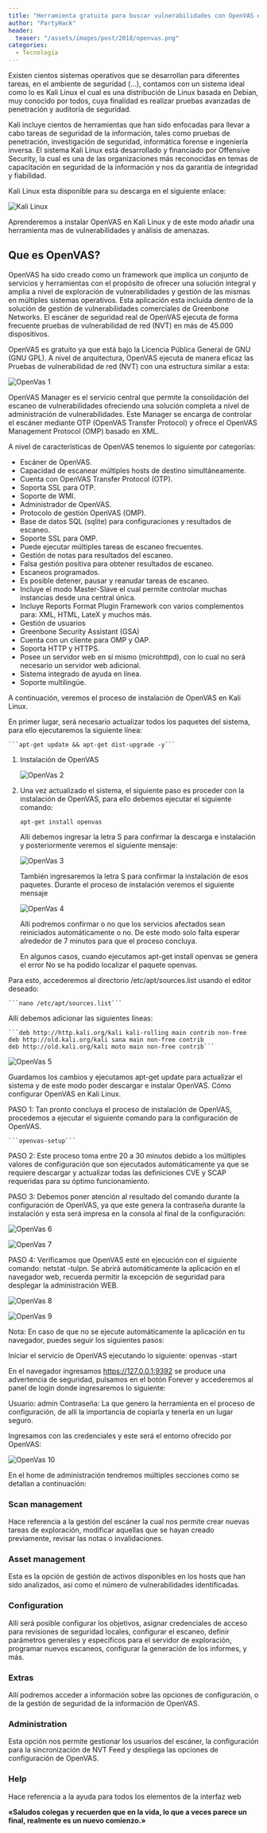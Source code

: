 ```yaml
---
title: "Herramienta gratuita para buscar vulnerabilidades con OpenVAS en KaliLinux"
author: "PartyHack"
header: 
  teaser: "/assets/images/post/2018/openvas.png"
categories:
  - Tecnología
---
```

	

Existen cientos sistemas operativos que se desarrollan para diferentes tareas, en el ambiente de seguridad (…), contamos con un sistema ideal como lo es Kali Linux el cual es una distribución de Linux basada en Debian, muy conocido por todos, cuya finalidad es realizar pruebas avanzadas de penetración y auditoría de seguridad.

Kali incluye cientos de herramientas que han sido enfocadas para llevar a cabo tareas de seguridad de la información, tales como pruebas de penetración, investigación de seguridad, informática forense e ingeniería inversa. El sistema Kali Linux está desarrollado y financiado por Offensive Security, la cual es una de las organizaciones más reconocidas en temas de capacitación en seguridad de la información y nos da garantía de integridad y fiabilidad.

Kali Linux esta disponible para su descarga en el siguiente enlace:

![Kali Linux](/assets/images/kali-linux.jpg)

Aprenderemos a instalar OpenVAS en Kali Linux y de este modo añadir una herramienta mas de vulnerabilidades y análisis de amenazas.

## Que es OpenVAS?

OpenVAS ha sido creado como un framework que implica un conjunto de servicios y herramientas con el propósito de ofrecer una solución integral y amplia a nivel de exploración de vulnerabilidades y gestión de las mismas en múltiples sistemas operativos.
Esta aplicación esta incluida dentro de la solución de gestión de vulnerabilidades comerciales de Greenbone Networks. El escáner de seguridad real de OpenVAS ejecuta de forma frecuente pruebas de vulnerabilidad de red (NVT) en más de 45.000 dispositivos.

OpenVAS es gratuito ya que está bajo la Licencia Pública General de GNU (GNU GPL). A nivel de arquitectura, OpenVAS ejecuta de manera eficaz las Pruebas de vulnerabilidad de red (NVT) con una estructura similar a esta:

![OpenVas 1](/assets/images/post/2018/openvas1.png)

OpenVAS Manager es el servicio central que permite la consolidación del escaneo de vulnerabilidades ofreciendo una solución completa a nivel de administración de vulnerabilidades. Este Manager se encarga de controlar el escáner mediante OTP (OpenVAS Transfer Protocol) y ofrece el OpenVAS Management Protocol (OMP) basado en XML.

A nivel de características de OpenVAS tenemos lo siguiente por categorías:

- Escáner de OpenVAS.
- Capacidad de escanear múltiples hosts de destino simultáneamente.
- Cuenta con OpenVAS Transfer Protocol (OTP).
- Soporta SSL para OTP.
- Soporte de WMI.
- Administrador de OpenVAS.
- Protocolo de gestión OpenVAS (OMP).
- Base de datos SQL (sqlite) para configuraciones y resultados de escaneo.
- Soporte SSL para OMP.
- Puede ejecutar múltiples tareas de escaneo frecuentes.
- Gestión de notas para resultados del escaneo.
- Falsa gestión positiva para obtener resultados de escaneo.
- Escaneos programados.
- Es posible detener, pausar y reanudar tareas de escaneo.
- Incluye el modo Master-Slave el cual permite controlar muchas instancias desde una central única.
- Incluye Reports Format Plugin Framework con varios complementos para: XML, HTML, LateX y muchos más.
- Gestión de usuarios
- Greenbone Security Assistant (GSA)
- Cuenta con un cliente para OMP y OAP.
- Soporta HTTP y HTTPS.
- Posee un servidor web en sí mismo (microhttpd), con lo cual no será necesario un servidor web adicional.
- Sistema integrado de ayuda en línea.
- Soporte multilingüe.

A continuación, veremos el proceso de instalación de OpenVAS en Kali Linux.

En primer lugar, será necesario actualizar todos los paquetes del sistema, para ello ejecutaremos la siguiente línea:

	```apt-get update && apt-get dist-upgrade -y```

1. Instalación de OpenVAS

	![OpenVas 2](/assets/images/post/2018/openvas2.png)

2. Una vez actualizado el sistema, el siguiente paso es proceder con la instalación de OpenVAS, para ello debemos ejecutar el siguiente comando:

	```apt-get install openvas```

	Allí debemos ingresar la letra S para confirmar la descarga e instalación y posteriormente veremos el siguiente mensaje:

	![OpenVas 3](/assets/images/post/2018/openvas3.png)

	También ingresaremos la letra S para confirmar la instalación de esos paquetes. Durante el proceso de instalación veremos el siguiente mensaje

	![OpenVas 4](/assets/images/post/2018/openvas4.png)
	
	Allí podremos confirmar o no que los servicios afectados sean reiniciados automáticamente o no. De este modo solo falta esperar alrededor de 7 minutos para que el proceso concluya.

	En algunos casos, cuando ejecutamos apt-get install openvas se genera el error No se ha podido localizar el paquete openvas.

Para esto, accederemos al directorio /etc/apt/sources.list usando el editor deseado:

	```nano /etc/apt/sources.list```

Allí debemos adicionar las siguientes líneas:

    ```deb http://http.kali.org/kali kali-rolling main contrib non-free
    deb http://old.kali.org/kali sana main non-free contrib
    deb http://old.kali.org/kali moto main non-free contrib```
	
![OpenVas 5](/assets/images/post/2018/openvas5.png)

Guardamos los cambios y ejecutamos apt-get update para actualizar el sistema y de este modo poder descargar e instalar OpenVAS.
Cómo configurar OpenVAS en Kali Linux.

PASO 1: Tan pronto concluya el proceso de instalación de OpenVAS, procedemos a ejecutar el siguiente comando para la configuración de OpenVAS.
	
	```openvas-setup```

PASO 2: Este proceso toma entre 20 a 30 minutos debido a los múltiples valores de configuración que son ejecutados automáticamente ya que se requiere descargar y actualizar todas las definiciones CVE y SCAP requeridas para su óptimo funcionamiento.

PASO 3: Debemos poner atención al resultado del comando durante la configuración de OpenVAS, ya que este genera la contraseña durante la instalación y esta será impresa en la consola al final de la configuración:

![OpenVas 6](/assets/images/post/2018/openvas6.png)

![OpenVas 7](/assets/images/post/2018/openvas7.png)

PASO 4: Verificamos que OpenVAS esté en ejecución con el siguiente comando: netstat -tulpn. Se abrirá automáticamente la aplicación en el navegador web, recuerda permitir la excepción de seguridad para desplegar la administración WEB.

![OpenVas 8](/assets/images/post/2018/openvas8.png)

![OpenVas 9](/assets/images/post/2018/openvas9.png)

Nota: En caso de que no se ejecute automáticamente la aplicación en tu navegador, puedes seguir los siguientes pasos:

Iniciar el servicio de OpenVAS ejecutando lo siguiente: openvas -start

En el navegador ingresamos https://127.0.0.1:9392 se produce una advertencia de seguridad, pulsamos en el botón Forever y accederemos al panel de login donde ingresaremos lo siguiente:

Usuario: admin
Contraseña: La que genero la herramienta en el proceso de configuración, de allí la importancia de copiarla y tenerla en un lugar seguro.

Ingresamos con las credenciales y este será el entorno ofrecido por OpenVAS:

![OpenVas 10](/assets/images/post/2018/openvas10.png)

En el home de administración tendremos múltiples secciones como se detallan a continuación:

### Scan management
Hace referencia a la gestión del escáner la cual nos permite crear nuevas tareas de exploración, modificar aquellas que se hayan creado previamente, revisar las notas o invalidaciones.
### Asset management
Esta es la opción de gestión de activos disponibles en los hosts que han sido analizados, así como el número de vulnerabilidades identificadas.
### Configuration
Allí será posible configurar los objetivos, asignar credenciales de acceso para revisiones de seguridad locales, configurar el escaneo, definir parámetros generales y específicos para el servidor de exploración, programar nuevos escaneos, configurar la generación de los informes, y más.
### Extras
Allí podremos acceder a información sobre las opciones de configuración, o de la gestión de seguridad de la información de OpenVAS.
### Administration
Esta opción nos permite gestionar los usuarios del escáner, la configuración para la sincronización de NVT Feed y despliega las opciones de configuración de OpenVAS.
### Help
Hace referencia a la ayuda para todos los elementos de la interfaz web

**«Saludos colegas y recuerden que en la vida, lo que a veces parece un final, realmente es un nuevo comienzo.»**